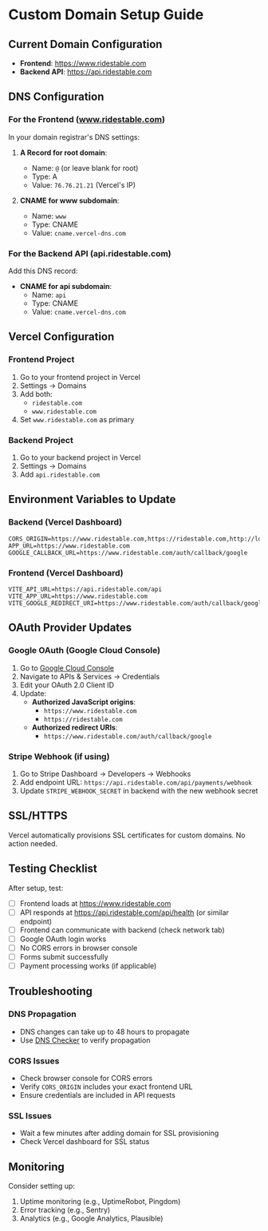 # Custom Domain Setup Guide

## Current Domain Configuration

- **Frontend**: https://www.ridestable.com
- **Backend API**: https://api.ridestable.com

## DNS Configuration

### For the Frontend (www.ridestable.com)

In your domain registrar's DNS settings:

1. **A Record for root domain**:
   - Name: `@` (or leave blank for root)
   - Type: A
   - Value: `76.76.21.21` (Vercel's IP)

2. **CNAME for www subdomain**:
   - Name: `www`
   - Type: CNAME
   - Value: `cname.vercel-dns.com`

### For the Backend API (api.ridestable.com)

Add this DNS record:

- **CNAME for api subdomain**:
  - Name: `api`
  - Type: CNAME
  - Value: `cname.vercel-dns.com`

## Vercel Configuration

### Frontend Project

1. Go to your frontend project in Vercel
2. Settings → Domains
3. Add both:
   - `ridestable.com`
   - `www.ridestable.com`
4. Set `www.ridestable.com` as primary

### Backend Project

1. Go to your backend project in Vercel
2. Settings → Domains
3. Add `api.ridestable.com`

## Environment Variables to Update

### Backend (Vercel Dashboard)

```
CORS_ORIGIN=https://www.ridestable.com,https://ridestable.com,http://localhost:3000
APP_URL=https://www.ridestable.com
GOOGLE_CALLBACK_URL=https://www.ridestable.com/auth/callback/google
```

### Frontend (Vercel Dashboard)

```
VITE_API_URL=https://api.ridestable.com/api
VITE_APP_URL=https://www.ridestable.com
VITE_GOOGLE_REDIRECT_URI=https://www.ridestable.com/auth/callback/google
```

## OAuth Provider Updates

### Google OAuth (Google Cloud Console)

1. Go to [Google Cloud Console](https://console.cloud.google.com)
2. Navigate to APIs & Services → Credentials
3. Edit your OAuth 2.0 Client ID
4. Update:
   - **Authorized JavaScript origins**:
     - `https://www.ridestable.com`
     - `https://ridestable.com`
   - **Authorized redirect URIs**:
     - `https://www.ridestable.com/auth/callback/google`

### Stripe Webhook (if using)

1. Go to Stripe Dashboard → Developers → Webhooks
2. Add endpoint URL: `https://api.ridestable.com/api/payments/webhook`
3. Update `STRIPE_WEBHOOK_SECRET` in backend with the new webhook secret

## SSL/HTTPS

Vercel automatically provisions SSL certificates for custom domains. No action needed.

## Testing Checklist

After setup, test:

- [ ] Frontend loads at https://www.ridestable.com
- [ ] API responds at https://api.ridestable.com/api/health (or similar endpoint)
- [ ] Frontend can communicate with backend (check network tab)
- [ ] Google OAuth login works
- [ ] No CORS errors in browser console
- [ ] Forms submit successfully
- [ ] Payment processing works (if applicable)

## Troubleshooting

### DNS Propagation
- DNS changes can take up to 48 hours to propagate
- Use [DNS Checker](https://dnschecker.org) to verify propagation

### CORS Issues
- Check browser console for CORS errors
- Verify `CORS_ORIGIN` includes your exact frontend URL
- Ensure credentials are included in API requests

### SSL Issues
- Wait a few minutes after adding domain for SSL provisioning
- Check Vercel dashboard for SSL status

## Monitoring

Consider setting up:
1. Uptime monitoring (e.g., UptimeRobot, Pingdom)
2. Error tracking (e.g., Sentry)
3. Analytics (e.g., Google Analytics, Plausible)